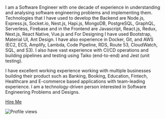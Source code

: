 I am a Software Engineer with one decade of experience in understanding and analysing software engineering problems and implementing them. Technologies that I have used to develop the Backend are Node.js, Express.js, Socket.io, Nest.js, Hapi.js, MongoDB, PostgreSQL, GraphQL, Serverless, Firebase and in the Frontend are Javascript, React.js, Redux, Next.js, React Native, Vue.js and For Designing I have used Bootstrap, Material UI, Ant Design. I have also experience in Docker, Git, and AWS (EC2, ECS, Amplify, Lambda, Code Pipeline, RDS, Route 53, CloudWatch, SQL, and S3). I also have vast experience with CI/CD operations and building pipelines and testing using Taiko (end-to-end) and Jest (unit testing).

I have excellent working experience working with multiple businesses building their product such as Banking, Booking, Education, Fintech, Healthcare and E-commerce based applications with team-leading experience. I am a technology-driven person interested in Software Engineering Problems and Designs.

<a href="https://www.linkedin.com/in/lancygoyal">Hire Me</a>

![Profile views](https://gpvc.arturio.dev/lancygoyal)
